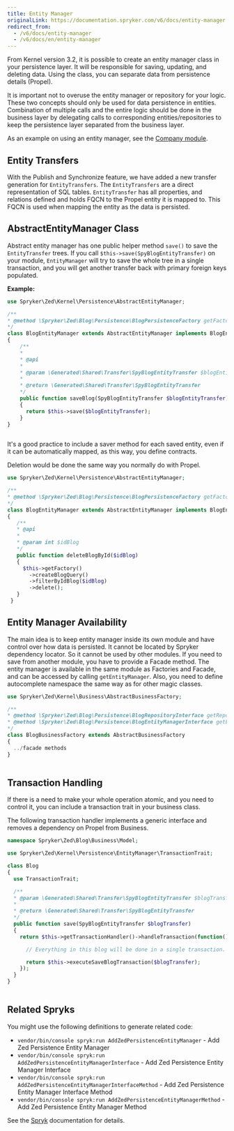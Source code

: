 ```yaml
---
title: Entity Manager
originalLink: https://documentation.spryker.com/v6/docs/entity-manager
redirect_from:
  - /v6/docs/entity-manager
  - /v6/docs/en/entity-manager
---
```


From Kernel version 3.2, it is possible to create an entity manager class in your persistence layer. It will be responsible for saving, updating, and deleting data. Using the class, you can separate data from persistence details (Propel).

It is important not to overuse the entity manager or repository for your logic. These two concepts should only be used for data persistence in entities. Combination of multiple calls and the entire logic should be done in the business layer by delegating calls to corresponding entities/repositories to keep the persistence layer separated from the business layer.

As an example on using an entity manager, see the [Company module](https://github.com/spryker/company).

## Entity Transfers

With the Publish and Synchronize feature, we have added a new transfer generation for `EntityTransfers`. The `EntityTransfers` are a direct representation of SQL tables. `EntityTransfer` has all properties, and relations defined and holds FQCN to the Propel entity it is mapped to. This FQCN is used when mapping the entity as the data is persisted. 

## AbstractEntityManager Class

Abstract entity manager has one public helper method `save()` to save the `EntityTransfer` trees. If you call `$this->save(SpyBlogEntityTransfer)` on your module, `EntityManager` will try to save the whole tree in a single transaction, and you will get another transfer back with primary foreign keys populated.

**Example:**

```php
use Spryker\Zed\Kernel\Persistence\AbstractEntityManager;

/**
* @method \Spryker\Zed\Blog\Persistence\BlogPersistenceFactory getFactory()
*/
class BlogEntityManager extends AbstractEntityManager implements BlogEntityManagerInterface, EntityManagerInterface
{
    /**
    *
    * @api
    *
    * @param \Generated\Shared\Transfer\SpyBlogEntityTransfer $blogEntityTransfer
    *
    * @return \Generated\Shared\Transfer\SpyBlogEntityTransfer
    */
    public function saveBlog(SpyBlogEntityTransfer $blogEntityTransfer)
    {
      return $this->save($blogEntityTransfer);
    }
}
    	
```

It's a good practice to include a saver method for each saved entity, even if it can be automatically mapped, as this way, you define contracts.

Deletion would be done the same way you normally do with Propel.

```php
use Spryker\Zed\Kernel\Persistence\AbstractEntityManager;

/**
* @method \Spryker\Zed\Blog\Persistence\BlogPersistenceFactory getFactory()
*/
class BlogEntityManager extends AbstractEntityManager implements BlogEntityManagerInterface, EntityManagerInterface
{
   /**
   * @api
   *
   * @param int $idBlog
   */
   public function deleteBlogById($idBlog)
   {
     $this->getFactory()
       ->createBlogQuery()
       ->filterByIdBlog($idBlog)
       ->delete();
   }
 }
```

## Entity Manager Availability

The main idea is to keep entity manager inside its own module and have control over how data is persisted. It cannot be located by Spryker dependency locator. So it cannot be used by other modules. If you need to save from another module, you have to provide a Facade method. The entity manager is available in the same module as Factories and Facade, and can be accessed by calling `getEntityManager`. Also, you need to define autocomplete namespace the same way as for other magic classes.

```php
use Spryker\Zed\Kernel\Business\AbstractBusinessFactory;

/**
* @method \Spryker\Zed\Blog\Persistence\BlogRepositoryInterface getRepository()
* @method \Spryker\Zed\Blog\Persistence\BlogEntityManagerInterface getEntityManager()
*/
class BlogBusinessFactory extends AbstractBusinessFactory
{
  ../facade methods
}
    
```

## Transaction Handling

If there is a need to make your whole operation atomic, and you need to control it, you can include a transaction trait in your business class.

The following transaction handler implements a generic interface and removes a dependency on Propel from Business.

```php
namespace Spryker\Zed\Blog\Business\Model;

use Spryker\Zed\Kernel\Persistence\EntityManager\TransactionTrait;

class Blog
{
  use TransactionTrait;

  /**
  * @param \Generated\Shared\Transfer\SpyBlogEntityTransfer $blogTransfer
  *
  * @return \Generated\Shared\Transfer\SpyBlogEntityTransfer
  */
  public function save(SpyBlogEntityTransfer $blogTransfer)
  {
    return $this->getTransactionHandler()->handleTransaction(function() use($blogTransfer) {

      // Everything in this blog will be done in a single transaction.

      return $this->executeSaveBlogTransaction($blogTransfer);
    });
  }
}
  
```

## Related Spryks

You might use the following definitions to generate related code:

* `vendor/bin/console spryk:run AddZedPersistenceEntityManager` - Add Zed Persistence Entity Manager
* `vendor/bin/console spryk:run AddZedPersistenceEntityManagerInterface` - Add Zed Persistence Entity Manager Interface
* `vendor/bin/console spryk:run AddZedPersistenceEntityManagerInterfaceMethod` - Add Zed Persistence Entity Manager Interface Method
* `vendor/bin/console spryk:run AddZedPersistenceEntityManagerMethod` - Add Zed Persistence Entity Manager Method

See the [Spryk](https://documentation.spryker.com/docs/spryk-201903) documentation for details.
